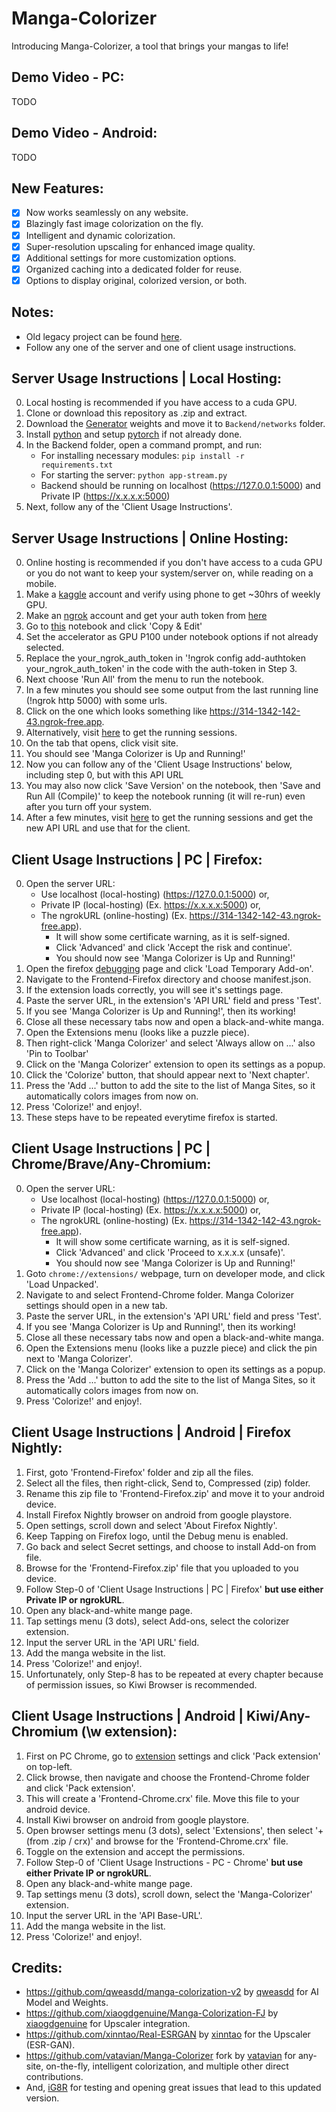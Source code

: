# Manga-Colorizer
Introducing Manga-Colorizer, a tool that brings your mangas to life!


## Demo Video - PC:
TODO

## Demo Video - Android:
TODO

## New Features:
- [x] Now works seamlessly on any website.
- [x] Blazingly fast image colorization on the fly.
- [x] Intelligent and dynamic colorization.
- [x] Super-resolution upscaling for enhanced image quality.
- [x] Additional settings for more customization options.
- [x] Organized caching into a dedicated folder for reuse.
- [x] Options to display original, colorized version, or both.

## Notes:
- Old legacy project can be found <a href="https://github.com/BinitDOX/Manga-Colorizer/tree/main">here</a>.
- Follow any one of the server and one of client usage instructions.



## Server Usage Instructions | Local Hosting: 
0. Local hosting is recommended if you have access to a cuda GPU.
1. Clone or download this repository as .zip and extract. 
2. Download the <a href="https://drive.google.com/file/d/1qmxUEKADkEM4iYLp1fpPLLKnfZ6tcF-t/view?usp=sharing" rel="nofollow">Generator</a> weights and move it to <code>Backend/networks</code> folder.
3. Install <a href="https://www.python.org/downloads/">python</a> and setup <a href="https://pytorch.org/get-started/locally/">pytorch</a> if not already done.
4. In the Backend folder, open a command prompt, and run:
   - For installing necessary modules: <code>pip install -r requirements.txt</code>
   - For starting the server: <code>python app-stream.py</code>
   - Backend should be running on localhost (https://127.0.0.1:5000) and Private IP (https://x.x.x.x:5000)
5. Next, follow any of the 'Client Usage Instructions'.


## Server Usage Instructions | Online Hosting: 
0. Online hosting is recommended if you don't have access to a cuda GPU or you do not want to keep your system/server on, while reading on a mobile.
1. Make a <a href="https://www.kaggle.com/">kaggle</a> account and verify using phone to get ~30hrs of weekly GPU.
2. Make an <a href="https://ngrok.com/">ngrok</a> account and get your auth token from <a href="https://dashboard.ngrok.com/get-started/your-authtoken">here</a>
3. Go to <a href="https://www.kaggle.com/code/yeeandres/manga-colorizer-server-stream">this</a> notebook and click 'Copy & Edit'
4. Set the accelerator as GPU P100 under notebook options if not already selected.
5. Replace the your_ngrok_auth_token in '!ngrok config add-authtoken your_ngrok_auth_token' in the code with the auth-token in Step 3.
6. Next choose 'Run All' from the menu to run the notebook.
7. In a few minutes you should see some output from the last running line (!ngrok http 5000) with some urls.
8. Click on the one which looks something like https://314-1342-142-43.ngrok-free.app.
9. Alternatively, visit <a href="https://dashboard.ngrok.com/tunnels/agents">here</a> to get the running sessions.
10. On the tab that opens, click visit site.
11. You should see 'Manga Colorizer is Up and Running!'
12. Now you can follow any of the 'Client Usage Instructions' below, including step 0, but with this API URL
13. You may also now click 'Save Version' on the notebook, then 'Save and Run All (Compile)' to keep the notebook running (it will re-run) even after you turn off your system.
14. After a few minutes, visit <a href="https://dashboard.ngrok.com/tunnels/agents">here</a> to get the running sessions and get the new API URL and use that for the client.


## Client Usage Instructions | PC | Firefox: 
0. Open the server URL:
   - Use localhost (local-hosting) (https://127.0.0.1:5000) or,
   - Private IP (local-hosting) (Ex. https://x.x.x.x:5000) or,
   - The ngrokURL (online-hosting) (Ex. https://314-1342-142-43.ngrok-free.app).
      - It will show some certificate warning, as it is self-signed.
      - Click 'Advanced' and click 'Accept the risk and continue'.
      - You should now see 'Manga Colorizer is Up and Running!'
1. Open the firefox <a href="about:debugging#/runtime/this-firefox">debugging</a> page and click 'Load Temporary Add-on'.
2. Navigate to the Frontend-Firefox directory and choose manifest.json.
3. If the extension loads correctly, you will see it's settings page.
4. Paste the server URL, in the extension's 'API URL' field and press 'Test'.
5. If you see 'Manga Colorizer is Up and Running!', then its working!
6. Close all these necessary tabs now and open a black-and-white manga.
7. Open the Extensions menu (looks like a puzzle piece).
8. Then right-click 'Manga Colorizer' and select 'Always allow on ...' also 'Pin to Toolbar'
9. Click on the 'Manga Colorizer' extension to open its settings as a popup.
10. Click the 'Colorize' button, that should appear next to 'Next chapter'.
11. Press the 'Add ...' button to add the site to the list of Manga Sites, so it automatically colors images from now on.
12. Press 'Colorize!' and enjoy!.
13. These steps have to be repeated everytime firefox is started.


## Client Usage Instructions | PC | Chrome/Brave/Any-Chromium: 
0. Open the server URL:
   - Use localhost (local-hosting) (https://127.0.0.1:5000) or,
   - Private IP (local-hosting) (Ex. https://x.x.x.x:5000) or,
   - The ngrokURL (online-hosting) (Ex. https://314-1342-142-43.ngrok-free.app).
     - It will show some certificate warning, as it is self-signed.
     - Click 'Advanced' and click 'Proceed to x.x.x.x (unsafe)'.
     - You should now see 'Manga Colorizer is Up and Running!'
1. Goto <code>chrome://extensions/</code> webpage, turn on developer mode, and click 'Load Unpacked'.
2. Navigate to and select Frontend-Chrome folder. Manga Colorizer settings should open in a new tab.
3. Paste the server URL, in the extension's 'API URL' field and press 'Test'.
4. If you see 'Manga Colorizer is Up and Running!', then its working!
5. Close all these necessary tabs now and open a black-and-white manga.
6. Open the Extensions menu (looks like a puzzle piece) and click the pin next to 'Manga Colorizer'.
7. Click on the 'Manga Colorizer' extension to open its settings as a popup.
8. Press the 'Add ...' button to add the site to the list of Manga Sites, so it automatically colors images from now on.
9. Press 'Colorize!' and enjoy!.


## Client Usage Instructions | Android | Firefox Nightly:
1. First, goto 'Frontend-Firefox' folder and zip all the files.
2. Select all the files, then right-click, Send to, Compressed (zip) folder.
3. Rename this zip file to 'Frontend-Firefox.zip' and move it to your android device.
4. Install Firefox Nightly browser on android from google playstore.
5. Open settings, scroll down and select 'About Firefox Nightly'.
6. Keep Tapping on Firefox logo, until the Debug menu is enabled.
7. Go back and select Secret settings, and choose to install Add-on from file.
8. Browse for the 'Frontend-Firefox.zip' file that you uploaded to you device.
9. Follow Step-0 of 'Client Usage Instructions | PC | Firefox' **but use either Private IP or ngrokURL**.
10. Open any black-and-white mange page.
11. Tap settings menu (3 dots), select Add-ons, select the colorizer extension.
12. Input the server URL in the 'API URL' field.
13. Add the manga website in the list.
14. Press 'Colorize!' and enjoy!.
15. Unfortunately, only Step-8 has to be repeated at every chapter because of permission issues, so Kiwi Browser is recommended.


## Client Usage Instructions | Android | Kiwi/Any-Chromium (\w extension):
1. First on PC Chrome, go to <a href="chrome://extensions/">extension</a> settings and click 'Pack extension' on top-left.
2. Click browse, then navigate and choose the Frontend-Chrome folder and click 'Pack extension'.
3. This will create a 'Frontend-Chrome.crx' file. Move this file to your android device.
4. Install Kiwi browser on android from google playstore.
5. Open browser settings menu (3 dots), select 'Extensions', then select '+(from .zip / crx)' and browse for the 'Frontend-Chrome.crx' file.
6. Toggle on the extension and accept the permissions.
7. Follow Step-0 of 'Client Usage Instructions - PC - Chrome' **but use either Private IP or ngrokURL**.
8. Open any black-and-white mange page.
9. Tap settings menu (3 dots), scroll down, select the 'Manga-Colorizer' extension.
10. Input the server URL in the 'API Base-URL'.
11. Add the manga website in the list.
12. Press 'Colorize!' and enjoy!.


## Credits:
- https://github.com/qweasdd/manga-colorization-v2 by <a href="https://github.com/qweasdd">qweasdd</a> for AI Model and Weights.
- https://github.com/xiaogdgenuine/Manga-Colorization-FJ by <a href="https://github.com/xiaogdgenuine">xiaogdgenuine</a> for Upscaler integration.
- https://github.com/xinntao/Real-ESRGAN by <a href="https://github.com/xinntao">xinntao</a> for the Upscaler (ESR-GAN).
- https://github.com/vatavian/Manga-Colorizer fork by <a href="https://github.com/vatavian">vatavian</a> for any-site, on-the-fly, intelligent colorization, and multiple other direct contributions.
- And, <a href="https://github.com/iG8R">iG8R</a> for testing and opening great issues that lead to this updated version.
